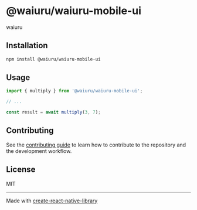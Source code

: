 # @waiuru/waiuru-mobile-ui

waiuru

## Installation

```sh
npm install @waiuru/waiuru-mobile-ui
```

## Usage

```js
import { multiply } from '@waiuru/waiuru-mobile-ui';

// ...

const result = await multiply(3, 7);
```

## Contributing

See the [contributing guide](CONTRIBUTING.md) to learn how to contribute to the repository and the development workflow.

## License

MIT

---

Made with [create-react-native-library](https://github.com/callstack/react-native-builder-bob)
